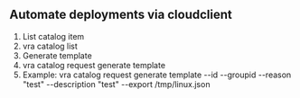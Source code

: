 ## Automate deployments via cloudclient
1. List catalog item
  1. vra catalog list
2. Generate template
  2. vra catalog request generate template
  2. Example: vra catalog request generate template --id <id from catalog items step above> --groupid <group id from catalog items step above> --reason "test" --description "test" --export /tmp/linux.json